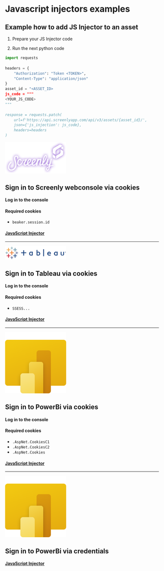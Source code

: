 # Javascript injectors examples

## Example how to add JS Injector to an asset

1. Prepare your JS Injector code

2. Run the next python code

```python
import requests

headers = {
    "Authorization": "Token <TOKEN>",
    "Content-Type": "application/json"
}
asset_id = "<ASSET_ID>
js_code = """
<YOUR_JS_CODE>
"""

response = requests.patch(
    url=f'https://api.screenlyapp.com/api/v3/assets/{asset_id}/',
    json={'js_injection': js_code},
    headers=headers
)
```


<img src="../images/screenly-logo.png" alt="Screenly logo" width="200"/>

## Sign in to Screenly webconsole via cookies

#### Log in to the console

#### Required cookies 
- `beaker.session.id`

#### [JavaScript Injector](https://github.com/Screenly/playground/tree/master/javascript-injectors/screenly-signin-via-cookies.js)

---

<img src="../images/tableau-logo.png" alt="Tableau logo" width="200"/>

## Sign in to Tableau via cookies

#### Log in to the console

#### Required cookies
- `SSESS...`

#### [JavaScript Injector](https://github.com/Screenly/playground/tree/master/javascript-injectors/tableau-via-cookies.js)

---

<img src="../images/powerbi-logo.png" alt="PowerBi logo" width="200"/>

## Sign in to PowerBi via cookies

#### Log in to the console

#### Required cookies
- `.AspNet.CookiesC1`
- `.AspNet.CookiesC2`
- `.AspNet.Cookies`

#### [JavaScript Injector](https://github.com/Screenly/playground/tree/master/javascript-injectors/powerbi-signin-via-cookies.js)

---

<img src="../images/powerbi-logo.png" alt="PowerBi logo" width="200"/>

## Sign in to PowerBi via credentials

#### [JavaScript Injector](https://github.com/Screenly/playground/tree/master/javascript-injectors/powerbi-signin-via-credentials.js)
